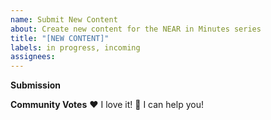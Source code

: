```yaml
---
name: Submit New Content
about: Create new content for the NEAR in Minutes series
title: "[NEW CONTENT]"
labels: in progress, incoming
assignees:
---
```


**Submission**

<!--
Hello 👋 Thank you for submitting new content.

Please describe your contribution, why it exists and how it will help.
-->

**Community Votes**
❤️ I love it!
🚀 I can help you!
